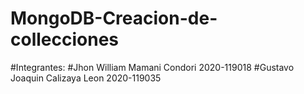 # MongoDB-Creacion-de-collecciones
#Integrantes:
#Jhon William Mamani Condori 2020-119018
#Gustavo Joaquin Calizaya Leon 2020-119035
